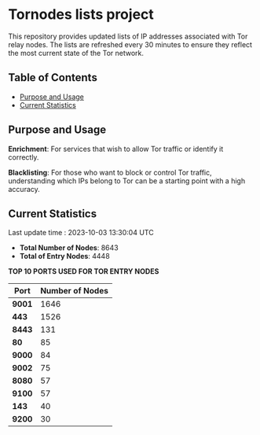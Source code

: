 # Tornodes lists project

This repository provides updated lists of IP addresses associated with Tor relay nodes. The lists are refreshed every 30 minutes to ensure they reflect the most current state of the Tor network.

## Table of Contents

- [Purpose and Usage](#purpose-and-usage)
- [Current Statistics](#current-statistics)


## Purpose and Usage

**Enrichment**: For services that wish to allow Tor traffic or identify it correctly.

**Blacklisting**: For those who want to block or control Tor traffic, understanding which IPs belong to Tor can be a starting point with a high accuracy.

## Current Statistics

Last update time : 2023-10-03 13:30:04 UTC

- **Total Number of Nodes**: 8643
- **Total of Entry Nodes**: 4448

**TOP 10 PORTS USED FOR TOR ENTRY NODES**

| **Port** | **Number of Nodes** |
|------|-----------------|
| **9001**   | 1646  |
| **443**   | 1526  |
| **8443**   | 131  |
| **80**   | 85  |
| **9000**   | 84  |
| **9002**   | 75  |
| **8080**   | 57  |
| **9100**   | 57  |
| **143**   | 40  |
| **9200**   | 30  |

